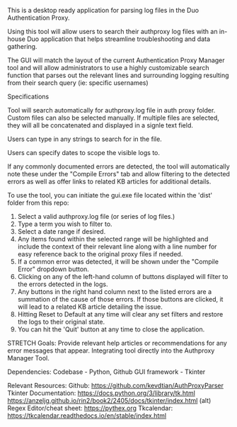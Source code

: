 This is a desktop ready application for parsing log files in the Duo Authentication Proxy.

Using this tool will allow users to search their authproxy log files with an in-house Duo application that helps streamline troubleshooting and data gathering.

The GUI will match the layout of the current Authentication Proxy Manager tool and will allow administrators to use a highly customizable search function that parses out the relevant lines and surrounding logging resulting from their search query (ie: specific usernames)

Specifications

Tool will search automatically for authproxy.log file in auth proxy folder.  Custom files can also be selected manually.
If multiple files are selected, they will all be concatenated and displayed in a signle text field.

Users can type in any strings to search for in the file. 

Users can specify dates to scope the visible logs to.

If any commonly documented errors are detected, the tool will automatically note these under the "Compile Errors" tab and allow filtering to the detected errors as well as offer links to related KB articles for additional details.

To use the tool, you can initiate the gui.exe file located within the 'dist' folder from this repo:
1. Select a valid authproxy.log file (or series of log files.)
2. Type a term you wish to filter to.
3. Select a date range if desired.
4. Any items found within the selected range will be highlighted and include the context of their relevant line along with a line number for easy reference back to the original proxy files if needed.
5. If a common error was detected, it will be shown under the "Compile Error" dropdown button.
6. Clicking on any of the left-hand column of buttons displayed will filter to the errors detected in the logs.
6. Any buttons in the right hand column next to the listed errors are a summation of the cause of those errors.  If those buttons are clicked, it will lead to a related KB article detailing the issue.
7.  Hitting Reset to Default at any time will clear any set filters and restore the logs to their original state.
8.  You can hit the 'Quit' button at any time to close the application.

STRETCH Goals: 
Provide relevant help articles or recommendations for any error messages that appear.
Integrating tool directly into the Authproxy Manager Tool.

Dependencies:
Codebase - Python, Github
GUI framework - Tkinter

Relevant Resources:
Github: https://github.com/kevdtian/AuthProxyParser
Tkinter Documentation: https://docs.python.org/3/library/tk.html
https://anzeljg.github.io/rin2/book2/2405/docs/tkinter/index.html (alt)
Regex Editor/cheat sheet: https://pythex.org
Tkcalendar: https://tkcalendar.readthedocs.io/en/stable/index.html
